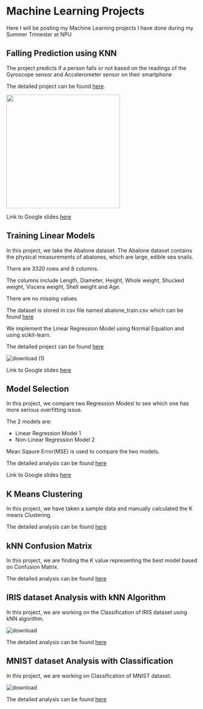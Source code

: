 # Machine Learning Projects
Here I will be posting my Machine Learning projects I have done during my Summer Trimester at NPU

## Falling Prediction using KNN

The project predicts if a person falls or not based on the readings of the Gyroscope sensor and Accelerometer sensor on their smartphone

The detailed project can be found [here](https://github.com/HarshineeRoopakula/Machine-Learning/tree/main/Supervised%20Learning/Falling%20Prediction%20using%20kNN). 

<img src="https://user-images.githubusercontent.com/69946982/120559345-bc43f800-c3b5-11eb-915d-d306caeaea4e.jpg" width="300" height="300">

Link to Google slides [here](https://docs.google.com/presentation/d/1NJGIZIAUZujmJNI-y2ze3k0QHM1b9HGVgmqMqezgD8E/edit?usp=sharing)

## Training Linear Models 

In this project, we take the Abalone dataset. The Abalone dataset contains the physical measurements of abalones, which are large, edible sea snails. 

There are 3320 rows and 8 columns. 

The columns include Length, Diameter, Height, Whole weight, Shucked weight, Viscera weight, Shell weight and Age. 

There are no missing values.

The dataset is stored in csv file named abalone_train.csv which can be found [here](https://github.com/HarshineeRoopakula/Machine-Learning/blob/main/Supervised%20Learning/Linear%20Regression%20using%20Normal%20Equation/abalone_train.csv)

We implement the Linear Regression Model using Normal Equation and using scikit-learn. 

The detailed project can be found [here](https://github.com/HarshineeRoopakula/Machine-Learning/tree/main/Supervised%20Learning/Linear%20Regression%20using%20Normal%20Equation)

![download (1)](https://user-images.githubusercontent.com/69946982/120567997-d8509500-c3c7-11eb-95c7-4eda23bcd9ab.jpg)

Link to Google slides [here](https://docs.google.com/presentation/d/1KEGFgRT4DlK_qwmVSmyhBt4A0qwIA6nkbJ5BKzrexMk/edit?usp=sharing)

## Model Selection 

In this project, we compare two Regression Modesl to see which one has more serious overfitting issue.

The 2 models are:
- Linear Regression Model 1
- Non-Linear Regression Model 2

Mean Sqaure Error(MSE) is used to compare the two models.

The detailed analysis can be found [here](https://github.com/HarshineeRoopakula/Machine-Learning/tree/main/Model%20Selection/Use%20overfitting%20to%20evaluate%20different%20models)

Link to Google slides [here](https://docs.google.com/presentation/d/1zO7a5CTktUDbzhb3iUy8v5vMAFjWxRhUXEo-l5Zf-kE/edit?usp=sharing)

## K Means Clustering

In this project, we have taken a sample data and manually calculated the K means Clustering. 

The detailed analysis can be found [here](https://github.com/HarshineeRoopakula/Machine-Learning/tree/main/Unsupervised%20Learning/K-means%20Clustering)

## kNN Confusion Matrix 

In this project, we are finding the K value representing the best model based on Confusion Matrix. 

The detailed analysis can be found [here](https://github.com/HarshineeRoopakula/Machine-Learning/tree/main/Supervised%20Learning/kNN%2BConfusion%20Matrix)

## IRIS dataset Analysis with kNN Algorithm

In this project, we are working on the Classification of IRIS dataset using kNN algorithm. 

![download](https://user-images.githubusercontent.com/69946982/121444292-1c9de100-c944-11eb-846f-e3f57e7aae85.jpg)

The detailed analysis can be found [here](https://github.com/HarshineeRoopakula/Machine-Learning/tree/main/Supervised%20Learning/kNN%2BConfusion%20Matrix%2B%20IRIS%20Dataset%20%2B%20Colab)

## MNIST dataset Analysis with Classification

In this project, we are working on Classification of MNIST dataset. 

![download](https://user-images.githubusercontent.com/69946982/121444545-97ff9280-c944-11eb-8545-6e6ea501ada9.png)

The detailed analysis can be found [here](https://github.com/HarshineeRoopakula/Machine-Learning/tree/main/Supervised%20Learning/Classification%20on%20Colab%20using%20MNIST%20dataset)





